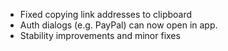 * Fixed copying link addresses to clipboard
* Auth dialogs (e.g. PayPal) can now open in app.
* Stability improvements and minor fixes